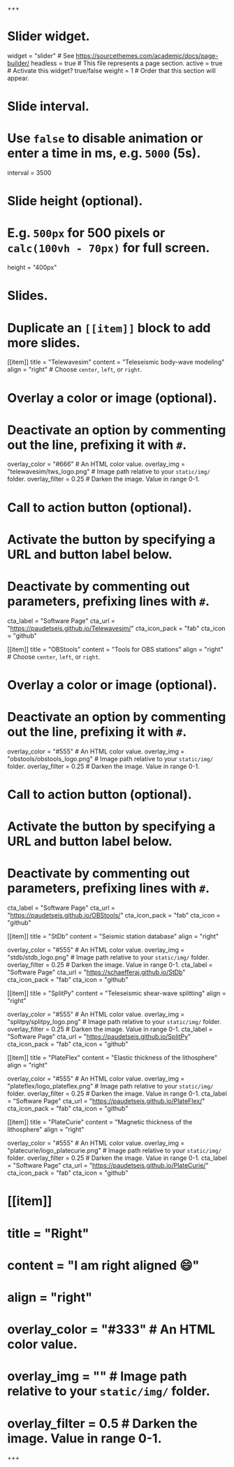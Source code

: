 +++
# Slider widget.
widget = "slider"  # See https://sourcethemes.com/academic/docs/page-builder/
headless = true  # This file represents a page section.
active = true  # Activate this widget? true/false
weight = 1  # Order that this section will appear.

# Slide interval.
# Use `false` to disable animation or enter a time in ms, e.g. `5000` (5s).
interval = 3500

# Slide height (optional).
# E.g. `500px` for 500 pixels or `calc(100vh - 70px)` for full screen.
height = "400px"

# Slides.
# Duplicate an `[[item]]` block to add more slides.
[[item]]
  title = "Telewavesim"
  content = "Teleseismic body-wave modeling"
  align = "right"  # Choose `center`, `left`, or `right`.

  # Overlay a color or image (optional).
  #   Deactivate an option by commenting out the line, prefixing it with `#`.
  overlay_color = "#666"  # An HTML color value.
  overlay_img = "telewavesim/tws_logo.png"  # Image path relative to your `static/img/` folder.
  overlay_filter = 0.25  # Darken the image. Value in range 0-1.

  # Call to action button (optional).
  #   Activate the button by specifying a URL and button label below.
  #   Deactivate by commenting out parameters, prefixing lines with `#`.
  cta_label = "Software Page"
  cta_url = "https://paudetseis.github.io/Telewavesim/"
  cta_icon_pack = "fab"
  cta_icon = "github"

[[item]]
  title = "OBStools"
  content = "Tools for OBS stations"
  align = "right"  # Choose `center`, `left`, or `right`.

  # Overlay a color or image (optional).
  #   Deactivate an option by commenting out the line, prefixing it with `#`.
  overlay_color = "#555"  # An HTML color value.
  overlay_img = "obstools/obstools_logo.png"  # Image path relative to your `static/img/` folder.
  overlay_filter = 0.25  # Darken the image. Value in range 0-1.

  # Call to action button (optional).
  #   Activate the button by specifying a URL and button label below.
  #   Deactivate by commenting out parameters, prefixing lines with `#`.
  cta_label = "Software Page"
  cta_url = "https://paudetseis.github.io/OBStools/"
  cta_icon_pack = "fab"
  cta_icon = "github"

[[item]]
  title = "StDb"
  content = "Seismic station database"
  align = "right"

  overlay_color = "#555"  # An HTML color value.
  overlay_img = "stdb/stdb_logo.png"  # Image path relative to your `static/img/` folder.
  overlay_filter = 0.25  # Darken the image. Value in range 0-1.
  cta_label = "Software Page"
  cta_url = "https://schaefferaj.github.io/StDb"
  cta_icon_pack = "fab"
  cta_icon = "github"

[[item]]
  title = "SplitPy"
  content = "Teleseismic shear-wave splitting"
  align = "right"

  overlay_color = "#555"  # An HTML color value.
  overlay_img = "splitpy/splitpy_logo.png"  # Image path relative to your `static/img/` folder.
  overlay_filter = 0.25  # Darken the image. Value in range 0-1.
  cta_label = "Software Page"
  cta_url = "https://paudetseis.github.io/SplitPy"
  cta_icon_pack = "fab"
  cta_icon = "github"

[[item]]
  title = "PlateFlex"
  content = "Elastic thickness of the lithosphere"
  align = "right"

  overlay_color = "#555"  # An HTML color value.
  overlay_img = "plateflex/logo_plateflex.png"  # Image path relative to your `static/img/` folder.
  overlay_filter = 0.25  # Darken the image. Value in range 0-1.
  cta_label = "Software Page"
  cta_url = "https://paudetseis.github.io/PlateFlex/"
  cta_icon_pack = "fab"
  cta_icon = "github"

[[item]]
  title = "PlateCurie"
  content = "Magnetic thickness of the lithosphere"
  align = "right"

  overlay_color = "#555"  # An HTML color value.
  overlay_img = "platecurie/logo_platecurie.png"  # Image path relative to your `static/img/` folder.
  overlay_filter = 0.25  # Darken the image. Value in range 0-1.
  cta_label = "Software Page"
  cta_url = "https://paudetseis.github.io/PlateCurie/"
  cta_icon_pack = "fab"
  cta_icon = "github"

# [[item]]
#   title = "Right"
#   content = "I am right aligned :smile:"
#   align = "right"
# 
#   overlay_color = "#333"  # An HTML color value.
#   overlay_img = ""  # Image path relative to your `static/img/` folder.
#   overlay_filter = 0.5  # Darken the image. Value in range 0-1.
+++
